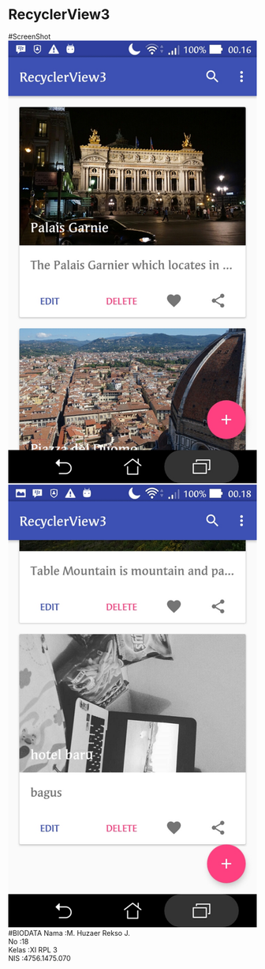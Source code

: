 # RecyclerView3
#ScreenShot 
![ScreenShot](https://github.com/HuzaerRekso/RecyclerView3/blob/master/RecyclerView3.1.jpg "")
![ScreenShot](https://github.com/HuzaerRekso/RecyclerView3/blob/master/RecyclerView3.2.jpg "")
#BIODATA
Nama  :M. Huzaer Rekso J.  
No    :18  
Kelas :XI RPL 3  
NIS   :4756.1475.070  
